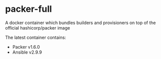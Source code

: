 # packer-full
A docker container which bundles builders and provisioners on top of the official hashicorp/packer image

The latest container contains:
- Packer v1.6.0
- Ansible v2.9.9
